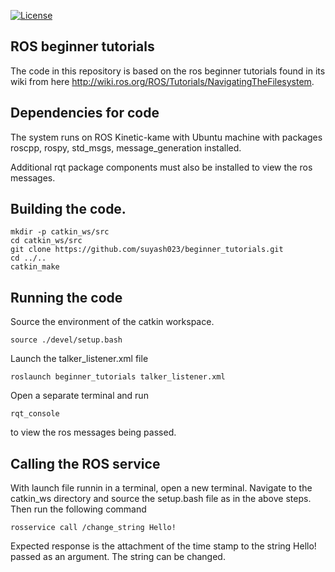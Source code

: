 [![License](https://img.shields.io/badge/License-BSD%203--Clause-blue.svg)](https://opensource.org/licenses/BSD-3-Clause)

## ROS beginner tutorials

The code in this repository is based on the ros beginner tutorials found in its wiki from here http://wiki.ros.org/ROS/Tutorials/NavigatingTheFilesystem.

## Dependencies for code

The system runs on ROS Kinetic-kame with Ubuntu machine with packages roscpp, rospy, std_msgs, message_generation installed.

Additional rqt package components must also be installed to view the ros messages.

## Building the code.
```
mkdir -p catkin_ws/src
cd catkin_ws/src
git clone https://github.com/suyash023/beginner_tutorials.git
cd ../..
catkin_make
```

## Running the code

Source the environment of the catkin workspace.

```
source ./devel/setup.bash
```
Launch the talker_listener.xml file
```
roslaunch beginner_tutorials talker_listener.xml
```

Open a separate terminal and run 
```
rqt_console 
```
to view the ros messages being passed.

## Calling the ROS service

With launch file runnin in a terminal, open a new terminal. Navigate to the catkin_ws directory and source the setup.bash file as in the above steps.
Then run the following command

```
rosservice call /change_string Hello!
```
Expected response is the attachment of the time stamp to the string Hello! passed as an argument. The string can be changed.


